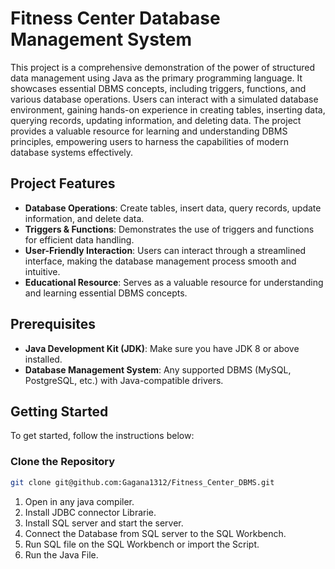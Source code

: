 # Fitness Center Database Management System

This project is a comprehensive demonstration of the power of structured data management using Java as the primary programming language. It showcases essential DBMS concepts, including triggers, functions, and various database operations. Users can interact with a simulated database environment, gaining hands-on experience in creating tables, inserting data, querying records, updating information, and deleting data. The project provides a valuable resource for learning and understanding DBMS principles, empowering users to harness the capabilities of modern database systems effectively.

## Project Features

- **Database Operations**: Create tables, insert data, query records, update information, and delete data.
- **Triggers & Functions**: Demonstrates the use of triggers and functions for efficient data handling.
- **User-Friendly Interaction**: Users can interact through a streamlined interface, making the database management process smooth and intuitive.
- **Educational Resource**: Serves as a valuable resource for understanding and learning essential DBMS concepts.

## Prerequisites

- **Java Development Kit (JDK)**: Make sure you have JDK 8 or above installed.
- **Database Management System**: Any supported DBMS (MySQL, PostgreSQL, etc.) with Java-compatible drivers.

## Getting Started

To get started, follow the instructions below:

### Clone the Repository

```bash
git clone git@github.com:Gagana1312/Fitness_Center_DBMS.git
```
1. Open in any java compiler.
2. Install JDBC connector Librarie.
3. Install SQL server and start the server.
4. Connect the Database from SQL server to the SQL Workbench.
5. Run SQL file on the SQL Workbench or import the Script.
6. Run the Java File.

